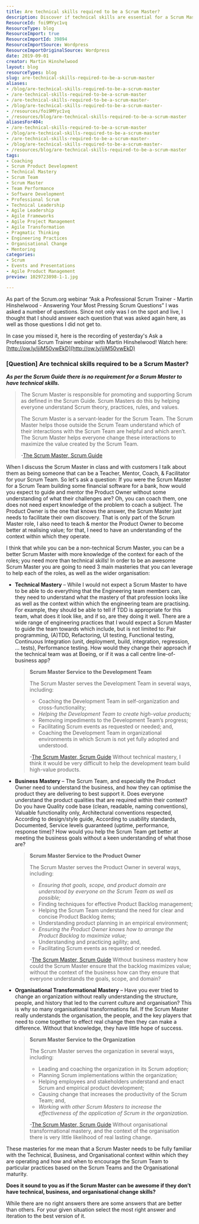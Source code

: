 ```yaml
---
title: Are technical skills required to be a Scrum Master?
description: Discover if technical skills are essential for a Scrum Master. Explore key masteries that enhance effectiveness in guiding teams and driving organizational change.
ResourceId: foi9MYyc1vq
ResourceType: blog
ResourceImport: true
ResourceImportId: 39894
ResourceImportSource: Wordpress
ResourceImportOriginalSource: Wordpress
date: 2019-09-01
creator: Martin Hinshelwood
layout: blog
resourceTypes: blog
slug: are-technical-skills-required-to-be-a-scrum-master
aliases:
- /blog/are-technical-skills-required-to-be-a-scrum-master
- /are-technical-skills-required-to-be-a-scrum-master
- /are-technical-skills-required-to-be-a-scrum-master-
- /blog/are-technical-skills-required-to-be-a-scrum-master-
- /resources/foi9MYyc1vq
- /resources/blog/are-technical-skills-required-to-be-a-scrum-master
aliasesFor404:
- /are-technical-skills-required-to-be-a-scrum-master
- /blog/are-technical-skills-required-to-be-a-scrum-master
- /are-technical-skills-required-to-be-a-scrum-master-
- /blog/are-technical-skills-required-to-be-a-scrum-master-
- /resources/blog/are-technical-skills-required-to-be-a-scrum-master
tags:
- Coaching
- Scrum Product Development
- Technical Mastery
- Scrum Team
- Scrum Master
- Team Performance
- Software Development
- Professional Scrum
- Technical Leadership
- Agile Leadership
- Agile Frameworks
- Agile Project Management
- Agile Transformation
- Pragmatic Thinking
- Engineering Practices
- Organisational Change
- Mentoring
categories:
- Scrum
- Events and Presentations
- Agile Product Management
preview: 1029723898-1-1.jpg

---
```

As part of the Scrum.org webinar “Ask a Professional Scrum Trainer - Martin Hinshelwood - Answering Your Most Pressing Scrum Questions” I was asked a number of questions. Since not only was I on the spot and live, I thought that I should answer each question that was asked again here, as well as those questions I did not get to.

In case you missed it, here is the recording of yesterday's Ask a Professional Scrum Trainer webinar with Martin Hinshelwood! Watch here: [http://ow.ly/ijiM50vwEkD](http://ow.ly/ijiM50vwEkD)

### \[Question\] Are technical skills required to be a Scrum Master?

**_As per the Scrum Guide there is no requirement for a Scrum Master to have technical skills._**

> The Scrum Master is responsible for promoting and supporting Scrum as defined in the Scrum Guide. Scrum Masters do this by helping everyone understand Scrum theory, practices, rules, and values.
>
> The Scrum Master is a servant-leader for the Scrum Team. The Scrum Master helps those outside the Scrum Team understand which of their interactions with the Scrum Team are helpful and which aren’t. The Scrum Master helps everyone change these interactions to maximize the value created by the Scrum Team.
>
> \-[The Scrum Master, Scrum Guide](https://scrumguides.org/scrum-guide.html#team-sm)

When I discuss the Scrum Master in class and with customers I talk about them as being someone that can be a Teacher, Mentor, Coach, & Facilitator for your Scrum Team. So let's ask a question: If you were the Scrum Master for a Scrum Team building some financial software for a bank, how would you expect to guide and mentor the Product Owner without some understanding of what their challenges are? Oh, you can coach them, one does not need expert knowledge of the problem to coach a subject. The Product Owner is the one that knows the answer, the Scrum Master just needs to facilitate their own discovery. That is only part of the Scrum Master role, I also need to teach & mentor the Product Owner to become better at realising value; for that, I need to have an understanding of the context within which they operate.

I think that while you can be a non-technical Scrum Master, you can be a better Scrum Master with more knowledge of the context for each of the roles; you need more than technical skills! In order to be an awesome Scrum Master you are going to need 3 main masteries that you can leverage to help each of the roles, as well as the wider organisation:

- **Technical Mastery** – While I would not expect a Scrum Master to have to be able to do everything that the Engineering team members can, they need to understand what the mastery of that profession looks like as well as the context within which the engineering team are practising. For example, they should be able to tell if TDD is appropriate for this team, what does it look like, and if so, are they doing it well. There are a wide range of engineering practices that I would expect a Scrum Master to guide the team towards which include, but is not limited to: Pair programming, (A)TDD, Refactoring, UI testing, Functional testing, Continuous Integration (unit, deployment, build, integration, regression, … tests), Performance testing. How would they change their approach if the technical team was at Boeing, or if it was a call centre line-of-business app?
  > **Scrum Master Service to the Development Team**
  >
  > The Scrum Master serves the Development Team in several ways, including:
  >
  > - Coaching the Development Team in self-organization and cross-functionality;
  > - _Helping the Development Team to create high-value products;_
  > - Removing impediments to the Development Team’s progress;
  > - Facilitating Scrum events as requested or needed; and,
  > - Coaching the Development Team in organizational environments in which Scrum is not yet fully adopted and understood.
  >
  > \-[The Scrum Master, Scrum Guide](https://scrumguides.org/scrum-guide.html#team-sm)
  > Without technical mastery, I think it would be very difficult to help the development team build high-value products.
- **Business Mastery** – The Scrum Team, and especially the Product Owner need to understand the business, and how they can optimise the product they are delivering to best support it. Does everyone understand the product qualities that are required within their context? Do you have Quality code base (clean, readable, naming conventions), Valuable functionality only, Architectural conventions respected, According to design/style guide, According to usability standards, Documented, Service levels guaranteed (uptime, performance, response time)? How would you help the Scrum Team get better at meeting the business goals without a keen understanding of what those are?
  > **Scrum Master Service to the Product Owner**
  >
  > The Scrum Master serves the Product Owner in several ways, including:
  >
  > - _Ensuring that goals, scope, and product domain are understood by everyone on the Scrum Team as well as possible;_
  > - Finding techniques for effective Product Backlog management;
  > - Helping the Scrum Team understand the need for clear and concise Product Backlog items;
  > - Understanding product planning in an empirical environment;
  > - _Ensuring the Product Owner knows how to arrange the Product Backlog to maximize value;_
  > - Understanding and practicing agility; and,
  > - Facilitating Scrum events as requested or needed.
  >
  > \-[The Scrum Master, Scrum Guide](https://scrumguides.org/scrum-guide.html#team-sm)
  > Without business mastery how could the Scrum Master ensure that the backlog maximizes value; without the context of the business how can they ensure that everyone understands the goals, scope, and domain?
- **Organisational Transformational Mastery** – Have you ever tried to change an organization without really understanding the structure, people, and history that led to the current culture and organisation? This is why so many organisational transformations fail. If the Scrum Master really understands the organisation, the people, and the key players that need to come together to effect real change then they can make a difference. Without that knowledge, they have little hope of success.
  > **Scrum Master Service to the Organization**
  >
  > The Scrum Master serves the organization in several ways, including:
  >
  > - Leading and coaching the organization in its Scrum adoption;
  > - Planning Scrum implementations within the organization;
  > - Helping employees and stakeholders understand and enact Scrum and empirical product development;
  > - Causing change that increases the productivity of the Scrum Team; and,
  > - _Working with other Scrum Masters to increase the effectiveness of the application of Scrum in the organization_.
  >
  > \-[The Scrum Master, Scrum Guide](https://scrumguides.org/scrum-guide.html#team-sm)
  > Without organisational transformational mastery, and the context of the organisation there is very little likelihood of real lasting change.

These masteries for me mean that a Scrum Master needs to be fully familiar with the Technical, Business, and Organisational context within which they are operating and how and when to encourage the Scrum Team to particular practices based on the Scrum Teams and the Organisational maturity.

**Does it sound to you as if the Scrum Master can be awesome if they don’t have technical, business, and organisational change skills?**

While there are no right answers there are some answers that are better than others. For your given situation select the most right answer and iteration to the best version of it.
